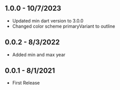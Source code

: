 ## 1.0.0 - 10/7/2023

* Updated min dart version to 3.0.0
* Changed color scheme primaryVariant to outline 

## 0.0.2 - 8/3/2022

* Added min and max year

## 0.0.1 - 8/1/2021 

* First Release
